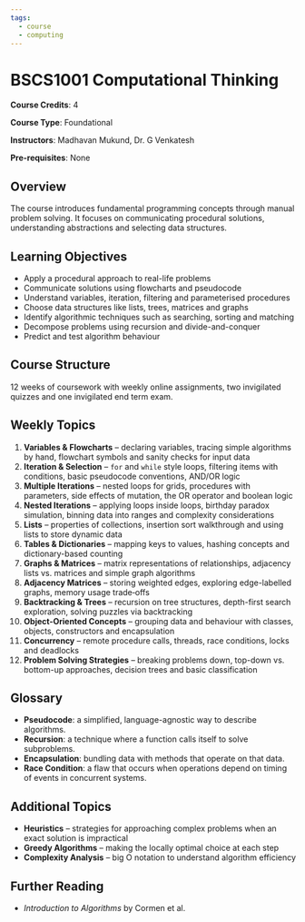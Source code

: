 ```yaml
---
tags:
  - course
  - computing
---
```


# BSCS1001 Computational Thinking

**Course Credits**: 4

**Course Type**: Foundational

**Instructors**: Madhavan Mukund, Dr. G Venkatesh

**Pre-requisites**: None

## Overview
The course introduces fundamental programming concepts through manual problem solving. It focuses on communicating procedural solutions, understanding abstractions and selecting data structures.

## Learning Objectives
- Apply a procedural approach to real-life problems
- Communicate solutions using flowcharts and pseudocode
- Understand variables, iteration, filtering and parameterised procedures
- Choose data structures like lists, trees, matrices and graphs
- Identify algorithmic techniques such as searching, sorting and matching
- Decompose problems using recursion and divide-and-conquer
- Predict and test algorithm behaviour

## Course Structure
12 weeks of coursework with weekly online assignments, two invigilated quizzes and one invigilated end term exam.

## Weekly Topics
1. **Variables & Flowcharts** – declaring variables, tracing simple algorithms by hand, flowchart symbols and sanity checks for input data
2. **Iteration & Selection** – `for` and `while` style loops, filtering items with conditions, basic pseudocode conventions, AND/OR logic
3. **Multiple Iterations** – nested loops for grids, procedures with parameters, side effects of mutation, the OR operator and boolean logic
4. **Nested Iterations** – applying loops inside loops, birthday paradox simulation, binning data into ranges and complexity considerations
5. **Lists** – properties of collections, insertion sort walkthrough and using lists to store dynamic data
6. **Tables & Dictionaries** – mapping keys to values, hashing concepts and dictionary-based counting
7. **Graphs & Matrices** – matrix representations of relationships, adjacency lists vs. matrices and simple graph algorithms
8. **Adjacency Matrices** – storing weighted edges, exploring edge-labelled graphs, memory usage trade‑offs
9. **Backtracking & Trees** – recursion on tree structures, depth-first search exploration, solving puzzles via backtracking
10. **Object-Oriented Concepts** – grouping data and behaviour with classes, objects, constructors and encapsulation
11. **Concurrency** – remote procedure calls, threads, race conditions, locks and deadlocks
12. **Problem Solving Strategies** – breaking problems down, top-down vs. bottom-up approaches, decision trees and basic classification

## Glossary
- **Pseudocode**: a simplified, language-agnostic way to describe algorithms.
- **Recursion**: a technique where a function calls itself to solve subproblems.
- **Encapsulation**: bundling data with methods that operate on that data.
- **Race Condition**: a flaw that occurs when operations depend on timing of events in concurrent systems.


## Additional Topics
- **Heuristics** – strategies for approaching complex problems when an exact solution is impractical
- **Greedy Algorithms** – making the locally optimal choice at each step
- **Complexity Analysis** – big O notation to understand algorithm efficiency

## Further Reading
- *Introduction to Algorithms* by Cormen et al.
